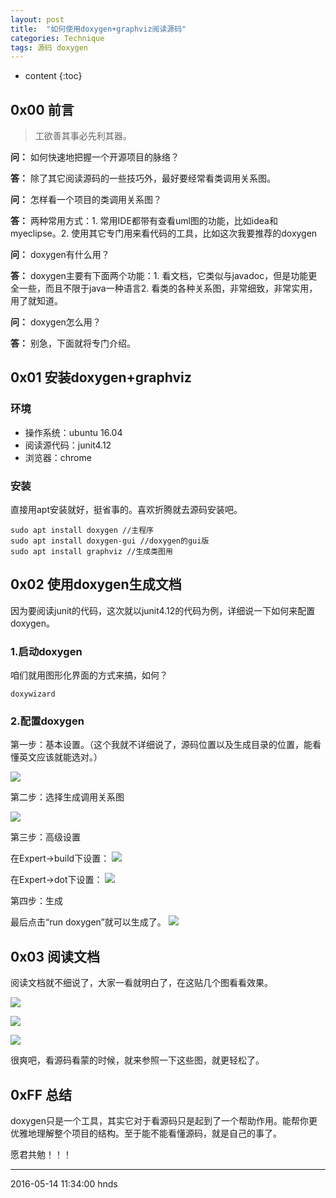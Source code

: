 ```yaml
---
layout: post
title:  "如何使用doxygen+graphviz阅读源码"
categories: Technique
tags: 源码 doxygen
---
```


* content
{:toc}

## 0x00 前言

>工欲善其事必先利其器。

**问：** 如何快速地把握一个开源项目的脉络？

**答：** 除了其它阅读源码的一些技巧外，最好要经常看类调用关系图。

**问：** 怎样看一个项目的类调用关系图？

**答：** 两种常用方式：1. 常用IDE都带有查看uml图的功能，比如idea和myeclipse。2. 使用其它专门用来看代码的工具，比如这次我要推荐的doxygen

**问：** doxygen有什么用？

**答：** doxygen主要有下面两个功能：1. 看文档，它类似与javadoc，但是功能更全一些，而且不限于java一种语言2. 看类的各种关系图，非常细致，非常实用，用了就知道。

**问：** doxygen怎么用？

**答：** 别急，下面就将专门介绍。

## 0x01 安装doxygen+graphviz

### 环境

- 操作系统：ubuntu 16.04
- 阅读源代码：junit4.12
- 浏览器：chrome

### 安装

直接用apt安装就好，挺省事的。喜欢折腾就去源码安装吧。

```
sudo apt install doxygen //主程序
sudo apt install doxygen-gui //doxygen的gui版
sudo apt install graphviz //生成类图用
```

## 0x02 使用doxygen生成文档

因为要阅读junit的代码，这次就以junit4.12的代码为例，详细说一下如何来配置doxygen。

### 1.启动doxygen

咱们就用图形化界面的方式来搞，如何？

```
doxywizard
```

### 2.配置doxygen

第一步：基本设置。（这个我就不详细说了，源码位置以及生成目录的位置，能看懂英文应该就能选对。）


![](http://obg1rl2km.bkt.clouddn.com/doxygen-basic-config.png)


第二步：选择生成调用关系图

![](http://obg1rl2km.bkt.clouddn.com/doxygen-generate-graph.png)

第三步：高级设置

在Expert->build下设置：
![](http://obg1rl2km.bkt.clouddn.com/doxygen-expert-config.png)

在Expert->dot下设置：
![](http://obg1rl2km.bkt.clouddn.com/doxygen-export.png)

第四步：生成

最后点击“run doxygen”就可以生成了。
![](http://obg1rl2km.bkt.clouddn.com/doxygen-run.png)

## 0x03 阅读文档

阅读文档就不细说了，大家一看就明白了，在这贴几个图看看效果。

![](http://obg1rl2km.bkt.clouddn.com/doxygen-doc.png)

![](http://obg1rl2km.bkt.clouddn.com/doxygen-more-graph-1.png)

![](http://obg1rl2km.bkt.clouddn.com/doxygen-more-graph-2.png)

很爽吧，看源码看蒙的时候，就来参照一下这些图，就更轻松了。

## 0xFF 总结

doxygen只是一个工具，其实它对于看源码只是起到了一个帮助作用。能帮你更优雅地理解整个项目的结构。至于能不能看懂源码，就是自己的事了。

愿君共勉！！！

******
2016-05-14 11:34:00 hnds

